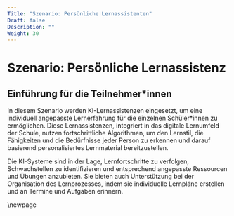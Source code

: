 ```yaml
---
Title: "Szenario: Persönliche Lernassistenten"
Draft: false
Description: ""
Weight: 30
---
```




# Szenario: Persönliche Lernassistenz
## Einführung für die Teilnehmer\*innen

In diesem Szenario werden KI-Lernassistenzen eingesetzt, um eine individuell angepasste Lernerfahrung für die einzelnen Schüler*innen zu ermöglichen. Diese Lernassistenzen, integriert in das digitale Lernumfeld der Schule, nutzen fortschrittliche Algorithmen, um den Lernstil, die Fähigkeiten und die Bedürfnisse jeder Person zu erkennen und darauf basierend personalisiertes Lernmaterial bereitzustellen.

Die KI-Systeme sind in der Lage, Lernfortschritte zu verfolgen, Schwachstellen zu identifizieren und entsprechend angepasste Ressourcen und Übungen anzubieten. Sie bieten auch Unterstützung bei der Organisation des Lernprozesses, indem sie individuelle Lernpläne erstellen und an Termine und Aufgaben erinnern.

\newpage
